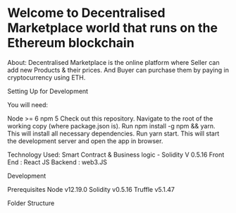 # Welcome to Decentralised Marketplace world that runs on the Ethereum blockchain

About: Decentralised Marketplace is the online platform where Seller can add new Products & their prices. And Buyer can purchase them by paying in cryptocurrency using ETH.

Setting Up for Development

You will need:

Node >= 6
npm 5
Check out this repository.
Navigate to the root of the working copy (where package.json is).
Run npm install -g npm && yarn. This will install all necessary dependencies.
Run yarn start. This will start the development server and open the app in browser.




Technology Used:
Smart Contract & Business logic - Solidity V 0.5.16
Front End : React JS
Backend : web3.JS



Development

Prerequisites
Node v12.19.0
Solidity v0.5.16
Truffle v5.1.47


Folder Structure


